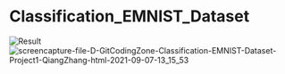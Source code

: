 # Classification_EMNIST_Dataset
![Result](https://user-images.githubusercontent.com/53696061/132278860-bac385f5-65bc-4ef0-8bea-97bf54d6ac5b.png)
![screencapture-file-D-GitCodingZone-Classification-EMNIST-Dataset-Project1-QiangZhang-html-2021-09-07-13_15_53](https://user-images.githubusercontent.com/53696061/132270227-ed99bca0-29b5-42ae-a08d-7f055a18211d.png)

